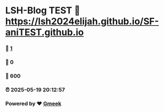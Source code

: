 # LSH-Blog TEST :link: https://lsh2024elijah.github.io/SF-aniTEST.github.io 
### :page_facing_up: [1](https://lsh2024elijah.github.io/SF-aniTEST.github.io/tag.html) 
### :speech_balloon: 0 
### :hibiscus: 600 
### :alarm_clock: 2025-05-19 20:12:57 
### Powered by :heart: [Gmeek](https://github.com/Meekdai/Gmeek)
